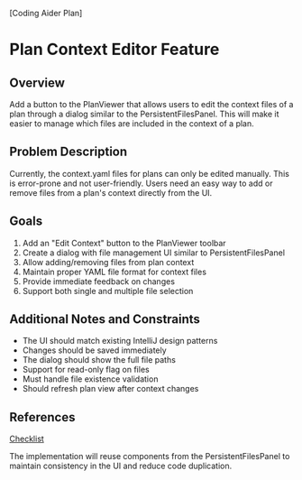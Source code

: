 [Coding Aider Plan]

# Plan Context Editor Feature

## Overview
Add a button to the PlanViewer that allows users to edit the context files of a plan through a dialog similar to the PersistentFilesPanel. This will make it easier to manage which files are included in the context of a plan.

## Problem Description
Currently, the context.yaml files for plans can only be edited manually. This is error-prone and not user-friendly. Users need an easy way to add or remove files from a plan's context directly from the UI.

## Goals
1. Add an "Edit Context" button to the PlanViewer toolbar
2. Create a dialog with file management UI similar to PersistentFilesPanel
3. Allow adding/removing files from plan context
4. Maintain proper YAML file format for context files
5. Provide immediate feedback on changes
6. Support both single and multiple file selection

## Additional Notes and Constraints
- The UI should match existing IntelliJ design patterns
- Changes should be saved immediately
- The dialog should show the full file paths
- Support for read-only flag on files
- Must handle file existence validation
- Should refresh plan view after context changes

## References
[Checklist](plan_context_editor_checklist.md)

The implementation will reuse components from the PersistentFilesPanel to maintain consistency in the UI and reduce code duplication.
